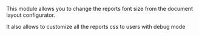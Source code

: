 This module allows you to change the reports font size from the document layout configurator.

It also allows to customize all the reports css to users with debug mode
